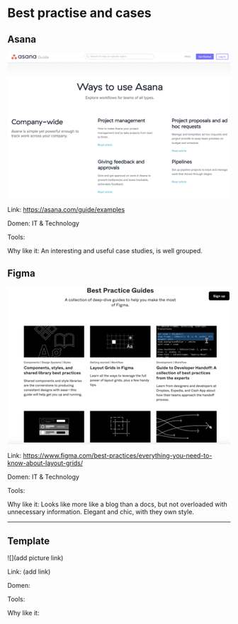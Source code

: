 # Best practise and cases

## Asana

![](/images/asana-cases.png)

Link: https://asana.com/guide/examples

Domen: IT & Technology

Tools:

Why like it: An interesting and useful case studies, is well grouped.

## Figma

![](/images/figma-cases.png)

Link: https://www.figma.com/best-practices/everything-you-need-to-know-about-layout-grids/

Domen: IT & Technology

Tools:

Why like it: Looks like more like a blog than a docs, but not overloaded with unnecessary information.
Elegant and chic, with they own style.

----
## Template

![](add picture link)

Link: (add link)

Domen: 

Tools:

Why like it:
